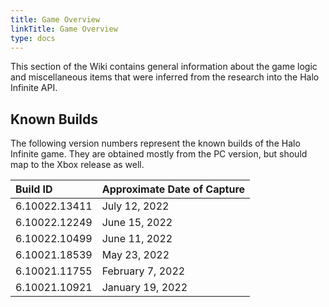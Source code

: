 ```yaml
---
title: Game Overview
linkTitle: Game Overview
type: docs
---
```


This section of the Wiki contains general information about the game logic and miscellaneous items that were inferred from the research into the Halo Infinite API.

## Known Builds

The following version numbers represent the known builds of the Halo Infinite game. They are obtained mostly from the PC version, but should map to the Xbox release as well.

| Build ID | Approximate Date of Capture |
|:---------|:----------------------------|
| 6.10022.13411 | July 12, 2022 |
| 6.10022.12249 | June 15, 2022 |
| 6.10022.10499 | June 11, 2022 |
| 6.10021.18539 | May 23, 2022 |
| 6.10021.11755 | February 7, 2022 |
| 6.10021.10921 | January 19, 2022 |